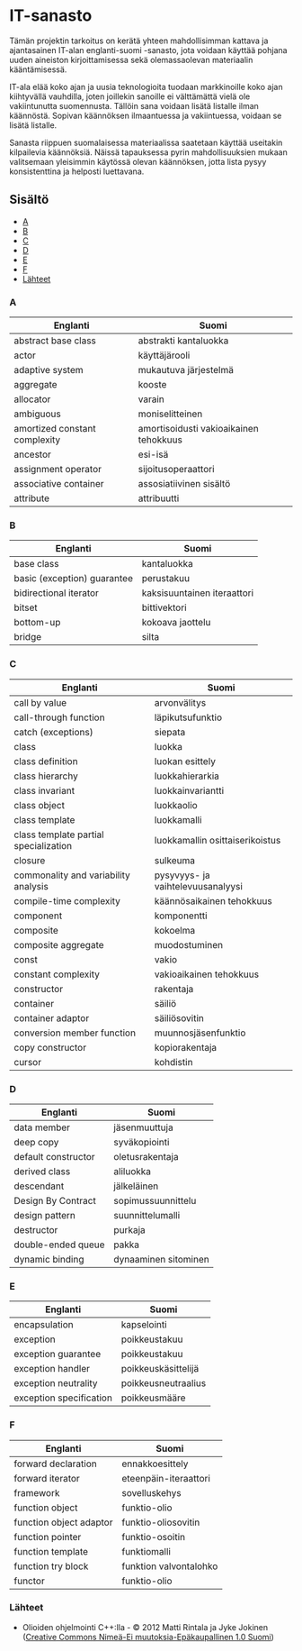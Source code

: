 # IT-sanasto
Tämän projektin tarkoitus on kerätä yhteen mahdollisimman kattava ja ajantasainen IT-alan englanti-suomi -sanasto, jota voidaan käyttää pohjana uuden aineiston kirjoittamisessa sekä olemassaolevan materiaalin kääntämisessä. 

IT-ala elää koko ajan ja uusia teknologioita tuodaan markkinoille koko ajan kiihtyvällä vauhdilla, joten joillekin sanoille ei välttämättä vielä ole vakiintunutta suomennusta. Tällöin sana voidaan lisätä listalle ilman käännöstä. Sopivan käännöksen ilmaantuessa ja vakiintuessa, voidaan se lisätä listalle.

Sanasta riippuen suomalaisessa materiaalissa saatetaan käyttää useitakin kilpailevia käännöksiä. Näissä tapauksessa pyrin mahdollisuuksien mukaan valitsemaan yleisimmin käytössä olevan käännöksen, jotta lista pysyy konsistenttina ja helposti luettavana.

## Sisältö

* [A](#a)
* [B](#b)
* [C](#c)
* [D](#d)
* [E](#e)
* [F](#f)
* [Lähteet](#lähteet)


### A

Englanti | Suomi
---------| -----
abstract base class | abstrakti kantaluokka
actor | käyttäjärooli
adaptive system | mukautuva järjestelmä
aggregate | kooste
allocator | varain
ambiguous | moniselitteinen
amortized constant complexity | amortisoidusti vakioaikainen tehokkuus
ancestor | esi-isä
assignment operator | sijoitusoperaattori
associative container | assosiatiivinen sisältö
attribute | attribuutti


### B

Englanti | Suomi
---------| -----
base class | kantaluokka
basic (exception) guarantee | perustakuu
bidirectional iterator | kaksisuuntainen iteraattori
bitset | bittivektori
bottom-up | kokoava jaottelu
bridge | silta


### C

Englanti | Suomi
---------| -----
call by value | arvonvälitys
call-through function | läpikutsufunktio
catch (exceptions) | siepata
class | luokka
class definition | luokan esittely
class hierarchy | luokkahierarkia
class invariant | luokkainvariantti
class object | luokkaolio
class template | luokkamalli
class template partial specialization | luokkamallin osittaiserikoistus
closure | sulkeuma
commonality and variability analysis | pysyvyys- ja vaihtelevuusanalyysi
compile-time complexity | käännösaikainen tehokkuus
component | komponentti
composite | kokoelma
composite aggregate | muodostuminen
const | vakio
constant complexity | vakioaikainen tehokkuus
constructor | rakentaja
container | säiliö
container adaptor | säiliösovitin
conversion member function | muunnosjäsenfunktio
copy constructor | kopiorakentaja
cursor | kohdistin


### D

Englanti | Suomi
---------| -----
data member | jäsenmuuttuja
deep copy | syväkopiointi
default constructor | oletusrakentaja
derived class | aliluokka
descendant | jälkeläinen
Design By Contract | sopimussuunnittelu
design pattern | suunnittelumalli
destructor | purkaja
double-ended queue | pakka
dynamic binding | dynaaminen sitominen


### E

Englanti | Suomi
---------| -----
encapsulation | kapselointi
exception | poikkeustakuu
exception guarantee | poikkeustakuu
exception handler | poikkeuskäsittelijä
exception neutrality | poikkeusneutraalius
exception specification | poikkeusmääre


### F

Englanti | Suomi
---------| -----
forward declaration | ennakkoesittely
forward iterator | eteenpäin-iteraattori
framework | sovelluskehys
function object | funktio-olio
function object adaptor | funktio-oliosovitin
function pointer | funktio-osoitin
function template | funktiomalli
function try block | funktion valvontalohko
functor | funktio-olio


### Lähteet

- Olioiden ohjelmointi C++:lla - © 2012 Matti Rintala ja Jyke Jokinen ([Creative Commons Nimeä-Ei muutoksia-Epäkaupallinen 1.0 Suomi](http://creativecommons.org/licenses/by-nd-nc/1.0/fi/))
